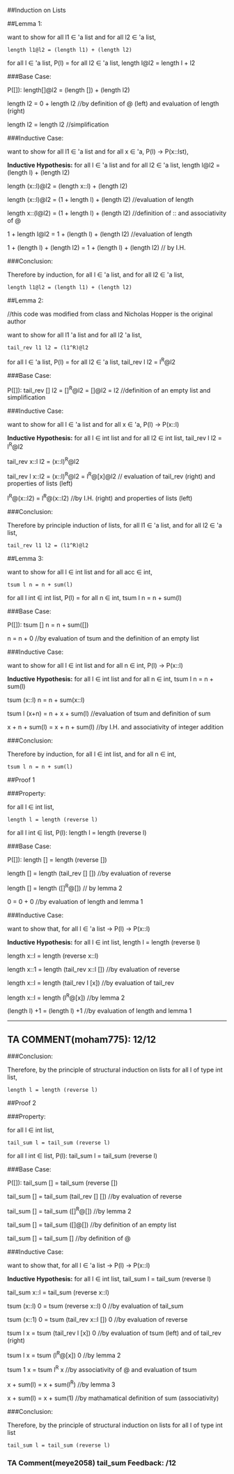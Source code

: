##Induction on Lists

##Lemma 1:

want to show for all l1 ∈ 'a list and for all l2 ∈ 'a list, 

	length l1@l2 = (length l1) + (length l2)
	
for all l ∈ 'a list, P(l) = for all l2 ∈ 'a list, length l@l2 = length l + l2

###Base Case:

P([]): length[]@l2 = (length []) + (length l2)

length l2 = 0 + length l2 //by definition of @ (left) and evaluation of length (right)

length l2 = length l2 //simplification
	
###Inductive Case:

want to show for all l1 ∈ 'a list and for all x ∈ 'a, P(l) -> P(x::lst), 

**Inductive Hypothesis:** for all l ∈ 'a list and for all l2 ∈ 'a list, length l@l2 = (length l) + (length l2)

length (x::l)@l2 = (length x::l) + (length l2)

length (x::l)@l2 = (1 + length l) + (length l2)  //evaluation of length

length x::(l@l2) = (1 + length l) + (length l2)  //definition of :: and associativity of @

1 + length l@l2 = 1 + (length l) + (length l2)  //evaluation of length

1 + (length l) + (length l2) = 1 + (length l) + (length l2)  // by I.H.

###Conclusion:

Therefore by induction, for all l ∈ 'a list, and for all l2 ∈ 'a list,

	length l1@l2 = (length l1) + (length l2)

##Lemma 2: 

//this code was modified from class and Nicholas Hopper is the original author

want to show for all l1 'a list and for all l2 'a list,

	tail_rev l1 l2 = (l1^R)@l2
	
for all l ∈ 'a list, P(l) = for all l2 ∈ 'a list, tail_rev l l2 = l<sup>R</sup>@l2

###Base Case:

P([]): tail_rev [] l2 = []<sup>R</sup>@l2 = []@l2 = l2 //definition of an empty list and simplification

###Inductive Case:

want to show for all l ∈ 'a list and for all x ∈ 'a, P(l) -> P(x::l) 

**Inductive Hypothesis:** for all l ∈ int list and for all l2 ∈ int list,  tail_rev l l2 = l<sup>R</sup>@l2

tail_rev x::l l2 = (x::l)<sup>R</sup>@l2

tail_rev l x::l2 = (x::l)<sup>R</sup>@l2 = l<sup>R</sup>@[x]@l2 // evaluation of tail_rev (right) and properties of lists (left)

l<sup>R</sup>@(x::l2) = l<sup>R</sup>@(x::l2) //by I.H. (right) and properties of lists (left)

###Conclusion:

Therefore by principle induction of lists, for all l1 ∈ 'a list, and for all l2 ∈ 'a list,

	tail_rev l1 l2 = (l1^R)@l2

##Lemma 3:

want to show for all l ∈ int list and for all acc ∈ int, 

	tsum l n = n + sum(l)
	
for all l int ∈ int list, P(l) = for all n ∈ int, tsum l n = n + sum(l)
  
###Base Case:

P([]): tsum [] n = n + sum([])

n = n + 0		//by evaluation of tsum and the definition of an empty list

###Inductive Case:

want to show for all l ∈ int list and for all n ∈ int, P(l) -> P(x::l) 

**Inductive Hypothesis:** for all l ∈ int list and for all n ∈ int, tsum l n = n + sum(l)

tsum (x::l) n = n + sum(x::l)

tsum l (x+n) = n + x + sum(l)		//evaluation of tsum and definition of sum

x + n + sum(l) = x + n + sum(l)		//by I.H. and associativity of integer addition

###Conclusion:

Therefore by induction, for all l ∈ int list, and for all n ∈ int,

	tsum l n = n + sum(l)

##Proof 1

###Property: 

for all l ∈ int list, 
	
	length l = length (reverse l)

for all l int ∈ list, P(l): length l = length (reverse l)

###Base Case:

P([]): length [] = length (reverse [])

length [] = length (tail_rev [] [])		//by evaluation of reverse

length [] = length ([]<sup>R</sup>@[])		// by lemma 2

0 = 0 + 0				    	//by evaluation of length and lemma 1

###Inductive Case:

want to show that, for all l ∈ 'a list -> P(l) -> P(x::l) 

**Inductive Hypothesis:** for all l ∈ int list, length l = length (reverse l)

length x::l = length (reverse x::l)

length x::1 = length (tail_rev x::l [])		//by evaluation of reverse

length x::l = length (tail_rev l [x])		//by evaluation of tail_rev

length x::l = length (l<sup>R</sup>@[x])	//by lemma 2

(length l) +1 = (length l) +1 			//by evaluation of length and lemma 1

---
**TA COMMENT(moham775)**: 12/12
---

###Conclusion:

Therefore, by the principle of structural induction on lists for all l of type int list, 
	
	length l = length (reverse l)

##Proof 2

###Property:

for all l ∈ int list, 
	
	tail_sum l = tail_sum (reverse l)

for all l int ∈ list, P(l): tail_sum l = tail_sum (reverse l)

###Base Case:

P([]): tail_sum [] = tail_sum (reverse [])

tail_sum [] = tail_sum (tail_rev [] [])			//by evaluation of reverse

tail_sum [] = tail_sum ([]<sup>R</sup>@[])		//by lemma 2

tail_sum [] = tail_sum ([]@[])				//by definition of an empty list

tail_sum [] = tail_sum []				//by definition of @

###Inductive Case:

want to show that, for all l ∈ 'a list -> P(l) -> P(x::l) 

**Inductive Hypothesis:** for all l ∈ int list, tail_sum l = tail_sum (reverse l)

tail_sum x::l = tail_sum (reverse x::l)

tsum (x::l) 0 = tsum (reverse x::l) 0			//by evaluation of tail_sum

tsum (x::1) 0 = tsum (tail_rev x::l []) 0		//by evaluation of reverse

tsum l x = tsum (tail_rev l [x]) 0			//by evaluation of tsum (left) and of tail_rev (right)

tsum l x = tsum (l<sup>R</sup>@[x]) 0			//by lemma 2

tsum 1 x = tsum l<sup>R</sup> x				//by associativity of @ and evaluation of tsum

x + sum(l) = x + sum(l<sup>R</sup>)			//by lemma 3

x + sum(l) = x + sum(1)					//by mathamatical definition of sum (associativity)

###Conclusion: 

Therefore, by the principle of structural induction on lists for all l of type int list
	
	tail_sum l = tail_sum (reverse l)



### TA Comment(meye2058) tail_sum Feedback: /12
